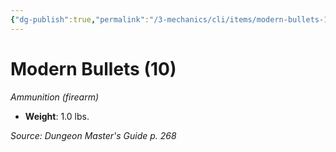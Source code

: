 ```yaml
---
{"dg-publish":true,"permalink":"/3-mechanics/cli/items/modern-bullets-10/","tags":["ttrpg-cli/compendium/src/5e/dmg","ttrpg-cli/item/age/modern","ttrpg-cli/item/gear/ammunition-firearm","ttrpg-cli/item/rarity/none"]}
---
```


# Modern Bullets (10)
*Ammunition (firearm)*  


- **Weight**: 1.0 lbs.

*Source: Dungeon Master's Guide p. 268*